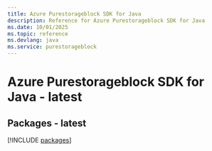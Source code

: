 ```yaml
---
title: Azure Purestorageblock SDK for Java
description: Reference for Azure Purestorageblock SDK for Java
ms.date: 10/01/2025
ms.topic: reference
ms.devlang: java
ms.service: purestorageblock
---
```

# Azure Purestorageblock SDK for Java - latest
## Packages - latest
[!INCLUDE [packages](purestorageblock-index.md)]